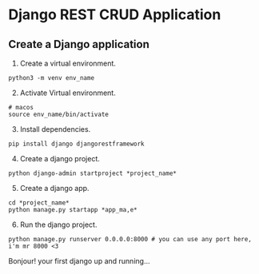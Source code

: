 # Django REST CRUD Application

## Create a Django application

1. Create a virtual environment.
```
python3 -m venv env_name
```

2. Activate Virtual environment.
```
# macos
source env_name/bin/activate 
```

3. Install dependencies.
```
pip install django djangorestframework
```

4. Create a django project.
```
python django-admin startproject *project_name*
```

5. Create a django app.
```
cd *project_name*
python manage.py startapp *app_ma,e*
```

6. Run the django project.
```
python manage.py runserver 0.0.0.0:8000 # you can use any port here, i'm mr 8000 <3
```
Bonjour! your first django up and running...